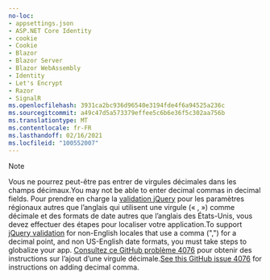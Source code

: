 ```yaml
---
no-loc:
- appsettings.json
- ASP.NET Core Identity
- cookie
- Cookie
- Blazor
- Blazor Server
- Blazor WebAssembly
- Identity
- Let's Encrypt
- Razor
- SignalR
ms.openlocfilehash: 3931ca2bc936d96540e3194fde4f6a94525a236c
ms.sourcegitcommit: a49c47d5a573379effee5c6b6e36f5c302aa756b
ms.translationtype: MT
ms.contentlocale: fr-FR
ms.lasthandoff: 02/16/2021
ms.locfileid: "100552007"
---
```

> [!NOTE]
> <span data-ttu-id="7311c-101">Vous ne pourrez peut-être pas entrer de virgules décimales dans les champs décimaux.</span><span class="sxs-lookup"><span data-stu-id="7311c-101">You may not be able to enter decimal commas in decimal fields.</span></span> <span data-ttu-id="7311c-102">Pour prendre en charge la [validation jQuery](https://jqueryvalidation.org/) pour les paramètres régionaux autres que l’anglais qui utilisent une virgule (« , ») comme décimale et des formats de date autres que l’anglais des États-Unis, vous devez effectuer des étapes pour localiser votre application.</span><span class="sxs-lookup"><span data-stu-id="7311c-102">To support [jQuery validation](https://jqueryvalidation.org/) for non-English locales that use a comma (",") for a decimal point, and non US-English date formats, you must take steps to globalize your app.</span></span> <span data-ttu-id="7311c-103">[Consultez ce GitHub problème 4076](https://github.com/dotnet/AspNetCore.Docs/issues/4076#issuecomment-326590420) pour obtenir des instructions sur l’ajout d’une virgule décimale.</span><span class="sxs-lookup"><span data-stu-id="7311c-103">[See this GitHub issue 4076](https://github.com/dotnet/AspNetCore.Docs/issues/4076#issuecomment-326590420) for instructions on adding decimal comma.</span></span>
